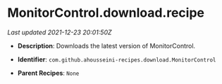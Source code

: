 # MonitorControl.download.recipe

_Last updated 2021-12-23 20:01:50Z_

- **Description**: Downloads the latest version of MonitorControl.

- **Identifier**: `com.github.ahousseini-recipes.download.MonitorControl`

- **Parent Recipes**: `None`
